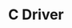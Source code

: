 ---
layout: page
title: C Driver
permalink: /C_Driver/
parent: Opteran Tecnologies Development Kit
nav_order: 3
---